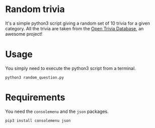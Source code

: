 # Random trivia

It's a simple python3 script giving a random set of 10 trivia for a given category. All the trivia are taken from the [Open Trivia Database](https://opentdb.com/), an awesome project!

# Usage

You simply need to execute the python3 script from a terminal.

```shell
python3 random_question.py
```

# Requirements

You need the `consolemenu` and the `json` packages.

```shell
pip3 install consolemenu json
```
